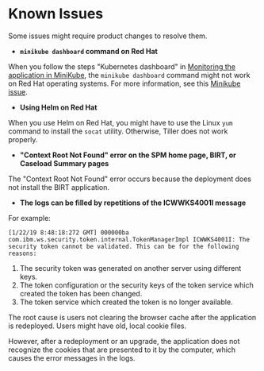 # Known Issues

Some issues might require product changes to resolve them.

* **`minikube dashboard` command on Red Hat**

When you follow the steps "Kubernetes dashboard" in [Monitoring the application in MiniKube](../04-RUNTIME/interrogate_runtime.md), the `minikube dashboard` command might not work on Red Hat operating systems.
For more information, see this [Minikube issue](https://github.com/kubernetes/minikube/issues/5815).

* **Using Helm on Red Hat**

When you use Helm on Red Hat, you might have to use the Linux `yum` command to install the `socat` utility. Otherwise, Tiller does not work properly.

* **"Context Root Not Found" error on the SPM home page, BIRT, or Caseload Summary pages**

The "Context Root Not Found" error occurs because the deployment does not install the BIRT application.

* **The logs can be filled by repetitions of the ICWWKS4001I message**

For example:

```
[1/22/19 8:48:18:272 GMT] 000000ba com.ibm.ws.security.token.internal.TokenManagerImpl ICWWKS4001I: The security token cannot be validated. This can be for the following reasons:
```

1. The security token was generated on another server using different keys.
2. The token configuration or the security keys of the token service which created the token has been changed.
3. The token service which created the token is no longer available.

The root cause is users not clearing the browser cache after the application is redeployed. Users might have old, local cookie files.

However, after a redeployment or an upgrade, the application does not recognize the cookies that are presented to it by the computer, which causes the error messages in the logs.
